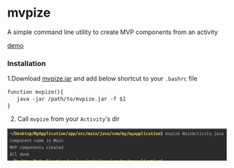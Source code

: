 # mvpize
A simple command line utility to create MVP components from an activity

[demo](demo.gif)

### Installation

 1.Download [mvpize.jar](mvpize.jar) and add below shortcut to your `.bashrc` file
 
 ```
 function mvpize(){
 	java -jar /path/to/mvpize.jar -f $1
 }
```
 2. Call `mvpize` from your `Activity`'s dir
 
   ![demo_exec](demo_exec.png)

